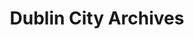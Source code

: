---
title: "Dublin City Archives"
address: "Dublin City Archives, 138 - 144 Pearse Street, Dublin City Centre, Co. Dublin, Dublin 2"
tel: "+353 (0)16 74 4999"
county: "Dublin"
category: "Libraries"
type: "Content"
lat: "53.34305953979492"
lng: "-6.245091915130615"
---